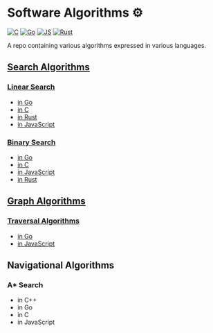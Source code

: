 # Software Algorithms ⚙️

[![C](https://github.com/claudemuller/algorithms/actions/workflows/c.yaml/badge.svg)](https://github.com/claudemuller/algorithms/actions/workflows/c.yaml)
[![Go](https://github.com/claudemuller/algorithms/actions/workflows/go.yml/badge.svg)](https://github.com/claudemuller/algorithms/actions/workflows/go.yml)
[![JS](https://github.com/claudemuller/algorithms/actions/workflows/js.yaml/badge.svg)](https://github.com/claudemuller/algorithms/actions/workflows/js.yaml)
[![Rust](https://github.com/claudemuller/algorithms/actions/workflows/rust.yaml/badge.svg)](https://github.com/claudemuller/algorithms/actions/workflows/rust.yaml)

A repo containing various algorithms expressed in various languages.

## [Search Algorithms](https://github.com/claudemuller/algorithms/tree/master/search-algorithms)

### [Linear Search](https://github.com/claudemuller/algorithms/tree/master/search-algorithms/linear-search)

- [in Go](https://github.com/claudemuller/algorithms/tree/master/search-algorithms/linear-search/go)
- [in C](https://github.com/claudemuller/algorithms/tree/master/search-algorithms/linear-search/c)
- [in Rust](https://github.com/claudemuller/algorithms/tree/master/search-algorithms/linear-search/rust)
- [in JavaScript](https://github.com/claudemuller/algorithms/tree/master/search-algorithms/linear-search/js)

### [Binary Search](https://github.com/claudemuller/algorithms/tree/master/search-algorithms/binary-search)

- [in Go](https://github.com/claudemuller/algorithms/tree/master/search-algorithms/binary-search/go)
- [in C](https://github.com/claudemuller/algorithms/tree/master/search-algorithms/binary-search/c)
- [in JavaScript](https://github.com/claudemuller/algorithms/tree/master/search-algorithms/binary-search/js)
- [in Rust](https://github.com/claudemuller/algorithms/tree/master/search-algorithms/binary-search/rust)

## [Graph Algorithms](https://github.com/claudemuller/algorithms/tree/master/graph-algorithms)

### [Traversal Algorithms](https://github.com/claudemuller/algorithms/tree/master/graph-algorithms/traversal)

- [in Go](https://github.com/claudemuller/algorithms/tree/master/graph-algorithms/traversal/go)
- [in JavaScript](https://github.com/claudemuller/algorithms/tree/master/graph-algorithms/traversal/js)

## Navigational Algorithms

### A\* Search

- in C++
- in Go
- in C
- in JavaScript

